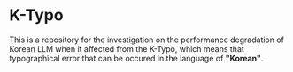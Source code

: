 # K-Typo
This is a repository for the investigation on the performance degradation of Korean LLM when it affected from the K-Typo, which means that typographical error that can be occured in the language of __"Korean"__.
